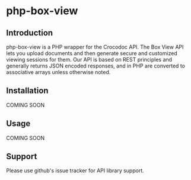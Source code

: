 # php-box-view

## Introduction

php-box-view is a PHP wrapper for the Crocodoc API.
The Box View API lets you upload documents and then generate secure and customized viewing sessions for them.
Our API is based on REST principles and generally returns JSON encoded responses,
and in PHP are converted to associative arrays unless otherwise noted.

## Installation

COMING SOON

## Usage

COMING SOON
    
## Support

Please use github's issue tracker for API library support.